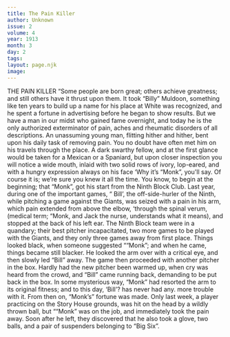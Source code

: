 ```yaml
---
title: The Pain Killer
author: Unknown
issue: 2
volume: 4
year: 1913
month: 3
day: 2
tags:
layout: page.njk
image:
---
```

THE PAIN KILLER   “Some people are born great; others achieve greatness; and still others have it thrust upon them. It took “Billy” Muldoon, something like ten years to build up a name for his place at White was recognized, and he spent a fortune in advertising before he began to show results. But we have a man in our midst who gained fame overnight, and today he is the only authorized exterminator of pain, aches and rheumatic disorders of all descriptions. An unassuming young man, flitting hither and hither, bent upon his daily task of removing pain. You no doubt have often met him on his travels through the place. A dark swarthy fellow, and at the first glance would be taken for a Mexican or a Spaniard, but upon closer inspection you will notice a wide mouth, inlaid with two solid rows of ivory, lop-eared, and with a hungry expression always on his face ‘Why it’s “Monk”, you'll say. Of course it is; we’re sure you knew it all the time. You know, to begin at the beginning; that “Monk”, got his start from the Ninth Block Club. Last year, during one of the important games, “ Bill’, the off-side-hurler of the Ninth, while pitching a game against the Giants, was seized with a pain in his arm, which pain extended from above the elbow, ‘through the spinal verum, (medical term; “Monk, and Jack the nurse, understands what it means), and stopped at the back of his left ear. The Ninth Block team were in a quandary; their best pitcher incapacitated, two more games to be played with the Giants, and they only three games away from first place. Things looked black, when someone suggested ““Monk”; and when he came, things became still blacker. He looked the arm over with a critical eye, and then slowly led “Bill” away.       The game then proceeded with another pitcher in the box. Hardly had the new pitcher been warmed up, when cry was heard from the crowd, and “Bill” came running back, demanding to be put back in the box. In some mysterious way, “Monk” had resorted the arm to its original fitness; and to this day, ‘Bill’? has never had any. more trouble with it. From then on, “Monk’s” fortune was made. Only last week, a player practicing on the Story House grounds, was hit on the head by a wildly thrown ball, but ““Monk” was on the job, and immediately took the pain away. Soon after he left, they discovered that he also took a glove, two balls, and a pair of suspenders belonging to “Big Six”. 





